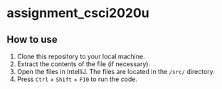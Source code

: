 # assignment_csci2020u

## How to use

1.  Clone this repository to your local machine.
2.  Extract the contents of the file (if necessary).
3.  Open the files in IntelliJ. The files are located in the `/src/` directory.
4.  Press `Ctrl` + `Shift` + `F10` to run the code.
